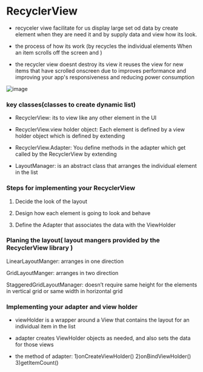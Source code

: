 # RecyclerView

* recyceler viwe facilitate for us display large set od data by create element when they are need it and by supply data and view how its look.

* the process of how its work (by recycles the individual elements When an item scrolls off the screen and ) 

* the recycler view doesnt destroy its view it reuses the view for new items that have scrolled onscreen due to  improves performance and  improving your app's responsiveness and reducing power consumption

![image](https://tutorials.eu/wp-content/uploads/2020/07/RecycleViewApp.png)

### key classes(classes to create dynamic list)

* RecyclerView: its to view like any other element in the UI

* RecyclerView.view holder object: Each element is defined by a view holder object which is defined by extending

* RecyclerView.Adapter: You define methods in the adapter which get called by the RecyclerView by extending

* LayoutManager: is an abstract class that arranges the individual element in the list

### Steps for implementing your RecyclerView

1) Decide the look of the layout

2) Design how each element is going to look and behave

3) Define the Adapter that associates the data with the ViewHolder

### Planing the layout( layout mangers provided by the RecyclerView library )

LinearLayoutManger: arranges  in one direction

GridLayoutManger: arranges  in two direction

StaggeredGridLayoutManager: doesn’t require same height for the elements in vertical grid or same width in horizontal grid

### Implementing your adapter and view holder

* viewHolder is a wrapper around a View that contains the layout for an individual item in the list

* adapter creates ViewHolder objects as needed, and also sets the data for those views

* the method of adapter: 1)onCreateViewHolder()
                         2)onBindViewHolder()
                         3)getItemCount()